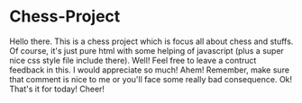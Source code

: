 # Chess-Project
Hello there.
This is a chess project which is focus all about chess and stuffs. 
Of course, it's just pure html with some helping of javascript (plus a super nice css style file include there). 
Well! Feel free to leave a contruct feedback in this. I would appreciate so much!
Ahem! Remember, make sure that comment is nice to me or you'll face some really bad consequence. 
Ok! That's it for today! Cheer!
